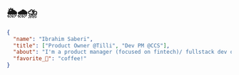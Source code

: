 ## 🌦🌧⛈

```json
{
  "name": "Ibrahim Saberi",
  "title": ["Product Owner @Tilli", "Dev PM @CCS"],
  "about": "I'm a product manager (focused on fintech)/ fullstack dev operating mostly within the js/ Node ecosystem. Hopefully one day I'll be making games",
  "favorite_🍦": "coffee!"
}
```

<!--
**GeorgeIpsum/GeorgeIpsum** is a ✨ _special_ ✨ repository because its `README.md` (this file) appears on your GitHub profile.

Here are some ideas to get you started:

- 🔭 I’m currently working on ...
- 🌱 I’m currently learning ...
- 👯 I’m looking to collaborate on ...
- 🤔 I’m looking for help with ...
- 💬 Ask me about ...
- 📫 How to reach me: ...
- 😄 Pronouns: ...
- ⚡ Fun fact: ...
-->
